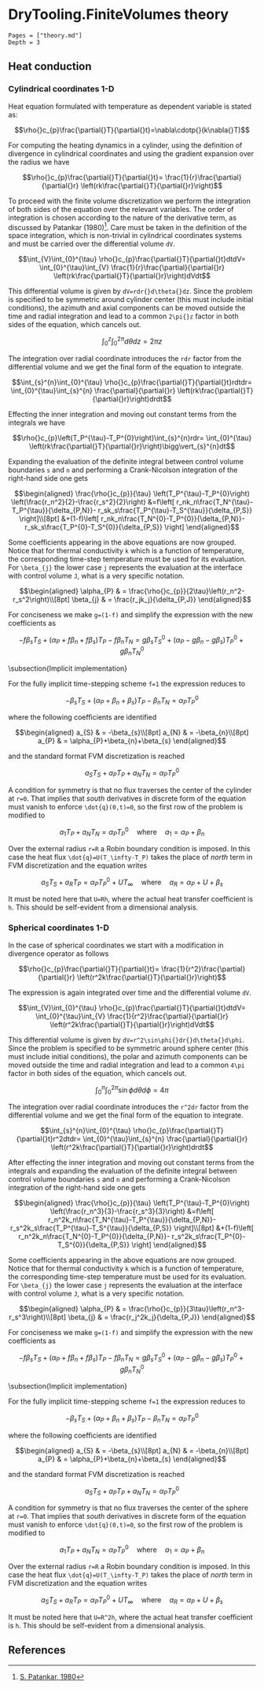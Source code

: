 # DryTooling.FiniteVolumes theory

```@contents
Pages = ["theory.md"]
Depth = 3
```

## Heat conduction

### Cylindrical coordinates 1-D

Heat equation formulated with temperature as dependent variable is stated as:

```math
\rho{}c_{p}\frac{\partial{}T}{\partial{}t}=\nabla\cdotp{}(k\nabla{}T)
```

For computing the heating dynamics in a cylinder, using the definition of divergence in cylindrical coordinates and using the gradient expansion over the radius we have

```math
\rho{}c_{p}\frac{\partial{}T}{\partial{}t}=
\frac{1}{r}\frac{\partial}{\partial{}r}
\left(rk\frac{\partial{}T}{\partial{}r}\right)
```

To proceed with the finite volume discretization we perform the integration of both sides of the equation over the relevant variables. The order of integration is chosen according to the nature of the derivative term, as discussed by Patankar (1980)[^Patankar1980]. Care must be taken in the definition of the space integration, which is non-trivial in cylindrical coordinates systems and must be carried over the differential volume ``dV``.

```math
\int_{V}\int_{0}^{\tau}
\rho{}c_{p}\frac{\partial{}T}{\partial{}t}dtdV=
\int_{0}^{\tau}\int_{V}
\frac{1}{r}\frac{\partial}{\partial{}r}
\left(rk\frac{\partial{}T}{\partial{}r}\right)dVdt
```

This differential volume is given by ``dV=rdr{}d\theta{}dz``. Since the problem is specified to be symmetric around cylinder center (this must include initial conditions), the azimuth and axial components can be moved outside the time and radial integration and lead to a common ``2\pi{}z`` factor in both sides of the equation, which cancels out.

```math
\int_{0}^{z}\int_{0}^{2\pi}d\theta{}dz=2\pi{}z
```

The integration over radial coordinate introduces the ``rdr`` factor from the differential volume and we get the final form of the equation to integrate.

```math
\int_{s}^{n}\int_{0}^{\tau}
\rho{}c_{p}\frac{\partial{}T}{\partial{}t}rdtdr=
\int_{0}^{\tau}\int_{s}^{n}
\frac{\partial}{\partial{}r}
\left(rk\frac{\partial{}T}{\partial{}r}\right)drdt
```

Effecting the inner integration and moving out constant terms from the integrals we have

```math
\rho{}c_{p}\left(T_P^{\tau}-T_P^{0}\right)\int_{s}^{n}rdr=
\int_{0}^{\tau}
\left(rk\frac{\partial{}T}{\partial{}r}\right)\bigg\vert_{s}^{n}dt
```

Expanding the evaluation of the definite integral between control volume boundaries ``s`` and ``n`` and performing a Crank-Nicolson integration of the right-hand side one gets

```math
\begin{aligned}
    \frac{\rho{}c_{p}}{\tau}
    \left(T_P^{\tau}-T_P^{0}\right)
    \left(\frac{r_n^2}{2}-\frac{r_s^2}{2}\right)
    &=f\left[
    r_nk_n\frac{T_N^{\tau}-T_P^{\tau}}{\delta_{P,N}}-
    r_sk_s\frac{T_P^{\tau}-T_S^{\tau}}{\delta_{P,S}}
    \right]\\[8pt]
    &+(1-f)\left[
    r_nk_n\frac{T_N^{0}-T_P^{0}}{\delta_{P,N}}-
    r_sk_s\frac{T_P^{0}-T_S^{0}}{\delta_{P,S}}
    \right]
\end{aligned}
```

Some coefficients appearing in the above equations are now grouped. Notice that for thermal conductivity ``k`` which is a function of temperature, the corresponding time-step temperature must be used for its evaluation. For ``\beta_{j}`` the lower case ``j`` represents the evaluation at the interface with control volume ``J``, what is a very specific notation.

```math
\begin{aligned}
    \alpha_{P}  & = \frac{\rho{}c_{p}}{2\tau}\left(r_n^2-r_s^2\right)\\[8pt]
    \beta_{j}   & = \frac{r_jk_j}{\delta_{P,J}}
\end{aligned}
```

For conciseness we make ``g=(1-f)`` and simplify the expression with the new coefficients as

```math
-f\beta_{s}T_S+
(\alpha_{P}+f\beta_{n}+f\beta_{s})T_P
-f\beta_{n}T_N
=
g\beta_{s}T_S^{0}+
(\alpha_{P}-g\beta_{n}-g\beta_{s})T_P^{0}+
g\beta_{n}T_N^{0}
```

\subsection{Implicit implementation}

For the fully implicit time-stepping scheme ``f=1`` the expression reduces to

```math
-\beta_{s}T_S+
(\alpha_{P}+\beta_{n}+\beta_{s})T_P
-\beta_{n}T_N
=
\alpha_{P}T_P^{0}
```

where the following coefficients are identified

```math
\begin{aligned}
    a_{S} & = -\beta_{s}\\[8pt]
    a_{N} & = -\beta_{n}\\[8pt]
    a_{P} & = \alpha_{P}+\beta_{n}+\beta_{s}
\end{aligned}
```

and the standard format FVM discretization is reached

```math
a_ST_S + a_PT_P + a_NT_N = \alpha_{P}T_P^{0}
```

A condition for symmetry is that no flux traverses the center of the cylinder at ``r=0``. That implies that *south* derivatives in discrete form of the equation must vanish to enforce ``\dot{q}(0,t)=0``, so the first row of the problem is modified to

```math
a_1T_P + a_NT_N = \alpha_{P}T_P^{0}\quad\text{where}\quad{}a_1=\alpha_{P}+\beta_{n}
```

Over the external radius ``r=R`` a Robin boundary condition is imposed. In this case the heat flux ``\dot{q}=U(T_\infty-T_P)`` takes the place of *north* term in FVM discretization and the equation writes

```math
a_ST_S + a_RT_P = \alpha_{P}T_P^{0}+UT_\infty\quad\text{where}\quad{}a_R=\alpha_{P}+U+\beta_{s}
```

It must be noted here that ``U=Rh``, where the actual heat transfer coefficient is ``h``. This should be self-evident from a dimensional analysis.

### Spherical coordinates 1-D

In the case of spherical coordinates we start with a modification in divergence operator as follows

```math
\rho{}c_{p}\frac{\partial{}T}{\partial{}t}=
\frac{1}{r^2}\frac{\partial}{\partial{}r}
\left(r^2k\frac{\partial{}T}{\partial{}r}\right)
```

The expression is again integrated over time and the differential volume ``dV``.

```math
\int_{V}\int_{0}^{\tau}
\rho{}c_{p}\frac{\partial{}T}{\partial{}t}dtdV=
\int_{0}^{\tau}\int_{V}
\frac{1}{r^2}\frac{\partial}{\partial{}r}
\left(r^2k\frac{\partial{}T}{\partial{}r}\right)dVdt
```

This differential volume is given by ``dV=r^2\sin\phi{}dr{}d\theta{}d\phi``. Since the problem is specified to be symmetric around sphere center (this must include initial conditions), the polar and azimuth components can be moved outside the time and radial integration and lead to a common ``4\pi`` factor in both sides of the equation, which cancels out.

```math
\int_{0}^{\pi}\int_{0}^{2\pi}\sin\phi{}d\theta{}d\phi=4\pi
```

The integration over radial coordinate introduces the ``r^2dr`` factor from the differential volume and we get the final form of the equation to integrate.

```math
\int_{s}^{n}\int_{0}^{\tau}
\rho{}c_{p}\frac{\partial{}T}{\partial{}t}r^2dtdr=
\int_{0}^{\tau}\int_{s}^{n}
\frac{\partial}{\partial{}r}
\left(r^2k\frac{\partial{}T}{\partial{}r}\right)drdt
```

After effecting the inner integration and moving out constant terms from the integrals and expanding the evaluation of the definite integral between control volume boundaries ``s`` and ``n`` and performing a Crank-Nicolson integration of the right-hand side one gets

```math
\begin{aligned}
    \frac{\rho{}c_{p}}{\tau}
    \left(T_P^{\tau}-T_P^{0}\right)
    \left(\frac{r_n^3}{3}-\frac{r_s^3}{3}\right)
    &=f\left[
    r_n^2k_n\frac{T_N^{\tau}-T_P^{\tau}}{\delta_{P,N}}-
    r_s^2k_s\frac{T_P^{\tau}-T_S^{\tau}}{\delta_{P,S}}
    \right]\\[8pt]
    &+(1-f)\left[
    r_n^2k_n\frac{T_N^{0}-T_P^{0}}{\delta_{P,N}}-
    r_s^2k_s\frac{T_P^{0}-T_S^{0}}{\delta_{P,S}}
    \right]
\end{aligned}
```

Some coefficients appearing in the above equations are now grouped. Notice that for thermal conductivity ``k`` which is a function of temperature, the corresponding time-step temperature must be used for its evaluation. For ``\beta_{j}`` the lower case ``j`` represents the evaluation at the interface with control volume ``J``, what is a very specific notation.

```math
\begin{aligned}
    \alpha_{P}  & = \frac{\rho{}c_{p}}{3\tau}\left(r_n^3-r_s^3\right)\\[8pt]
    \beta_{j}   & = \frac{r_j^2k_j}{\delta_{P,J}}
\end{aligned}
```

For conciseness we make ``g=(1-f)`` and simplify the expression with the new coefficients as

```math
-f\beta_{s}T_S+
(\alpha_{P}+f\beta_{n}+f\beta_{s})T_P
-f\beta_{n}T_N
=
g\beta_{s}T_S^{0}+
(\alpha_{P}-g\beta_{n}-g\beta_{s})T_P^{0}+
g\beta_{n}T_N^{0}
```

\subsection{Implicit implementation}

For the fully implicit time-stepping scheme ``f=1`` the expression reduces to

```math
-\beta_{s}T_S+
(\alpha_{P}+\beta_{n}+\beta_{s})T_P
-\beta_{n}T_N
=
\alpha_{P}T_P^{0}
```

where the following coefficients are identified

```math
\begin{aligned}
    a_{S} & = -\beta_{s}\\[8pt]
    a_{N} & = -\beta_{n}\\[8pt]
    a_{P} & = \alpha_{P}+\beta_{n}+\beta_{s}
\end{aligned}
```

and the standard format FVM discretization is reached

```math
a_ST_S + a_PT_P + a_NT_N = \alpha_{P}T_P^{0}
```

A condition for symmetry is that no flux traverses the center of the sphere at ``r=0``. That implies that *south* derivatives in discrete form of the equation must vanish to enforce ``\dot{q}(0,t)=0``, so the first row of the problem is modified to

```math
a_1T_P + a_NT_N = \alpha_{P}T_P^{0}\quad\text{where}\quad{}a_1=\alpha_{P}+\beta_{n}
```

Over the external radius ``r=R`` a Robin boundary condition is imposed. In this case the heat flux ``\dot{q}=U(T_\infty-T_P)`` takes the place of *north* term in FVM discretization and the equation writes

```math
a_ST_S + a_RT_P = \alpha_{P}T_P^{0}+UT_\infty\quad\text{where}\quad{}a_R=\alpha_{P}+U+\beta_{s}
```

It must be noted here that ``U=R^2h``, where the actual heat transfer coefficient is ``h``. This should be self-evident from a dimensional analysis.

## References

[^Patankar1980]: [S. Patankar, 1980](https://doi.org/10.1201/9781482234213)
